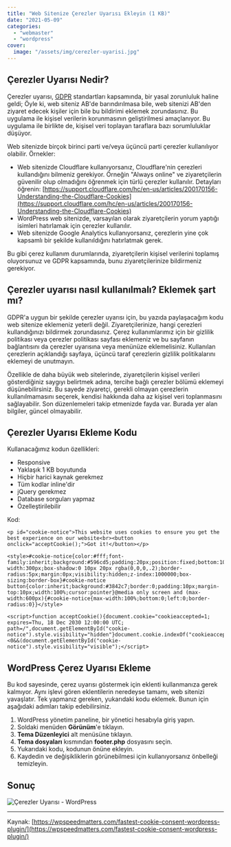 ```yaml
---
title: "Web Sitenize Çerezler Uyarısı Ekleyin (1 KB)"
date: "2021-05-09"
categories: 
  - "webmaster"
  - "wordpress"
cover:
  image: "/assets/img/cerezler-uyarisi.jpg"
---
```


## Çerezler Uyarısı Nedir?

Çerezler uyarısı, [GDPR](https://tr.m.wikipedia.org/wiki/Genel_Veri_Koruma_Y%C3%B6netmeli%C4%9Fi) standartları kapsamında, bir yasal zorunluluk haline geldi; Öyle ki, web siteniz AB'de barındırılmasa bile, web sitenizi AB'den ziyaret edecek kişiler için bile bu bildirimi eklemek zorundasınız. Bu uygulama ile kişisel verilerin korunmasının geliştirilmesi amaçlanıyor. Bu uygulama ile birlikte de, kişisel veri toplayan taraflara bazı sorumluluklar düşüyor.

Web sitenizde birçok birinci parti ve/veya üçüncü parti çerezler kullanılıyor olabilir. Örnekler:

- Web sitenizde Cloudflare kullanıyorsanız, Cloudflare'nin çerezleri kullandığını bilmeniz gerekiyor. Örneğin "Always online" ve ziyaretçilerin güvenilir olup olmadığını öğrenmek için türlü çerezler kullanılır. Detayları öğrenin: [https://support.cloudflare.com/hc/en-us/articles/200170156-Understanding-the-Cloudflare-Cookies](https://support.cloudflare.com/hc/en-us/articles/200170156-Understanding-the-Cloudflare-Cookies)
- WordPress web sitenizde, varsayılan olarak ziyaretçilerin yorum yaptığı isimleri hatırlamak için çerezler kullanılır.
- Web sitenizde Google Analytics kullanıyorsanız, çerezlerin yine çok kapsamlı bir şekilde kullanıldığını hatırlatmak gerek.

Bu gibi çerez kullanım durumlarında, ziyaretçilerin kişisel verilerini toplamış oluyorsunuz ve GDPR kapsamında, bunu ziyaretçilerinize bildirmeniz gerekiyor.

## Çerezler uyarısı nasıl kullanılmalı? Eklemek şart mı?

GDPR'a uygun bir şekilde çerezler uyarısı için, bu yazıda paylaşacağım kodu web sitenize eklemeniz yeterli değil. Ziyaretçilerinize, hangi çerezleri kullandığınızı bildirmek zorundasınız. Çerez kullanımlarımız için bir gizlilik politikası veya çerezler politikası sayfası eklemeniz ve bu sayfanın bağlantısını da çerezler uyarısına veya menünüze eklemelisiniz. Kullanılan çerezlerin açıklandığı sayfaya, üçüncü taraf çerezlerin gizlilik politikalarını eklemeyi de unutmayın.

Özellikle de daha büyük web sitelerinde, ziyaretçilerin kişisel verileri gösterdiğiniz saygıyı belirtmek adına, tercihe bağlı çerezler bölümü eklemeyi düşünebilirsiniz. Bu sayede ziyaretçi, gerekli olmayan çerezlerin kullanılmamasını seçerek, kendisi hakkında daha az kişisel veri toplanmasını sağlayabilir. Son düzenlemeleri takip etmenizde fayda var. Burada yer alan bilgiler, güncel olmayabilir.

## Çerezler Uyarısı Ekleme Kodu

Kullanacağımız kodun özellikleri:

- Responsive
- Yaklaşık 1 KB boyutunda
- Hiçbir harici kaynak gerekmez
- Tüm kodlar inline'dir
- jQuery gerekmez
- Database sorguları yapmaz
- Özelleştirilebilir

Kod:

```
<p id="cookie-notice">This website uses cookies to ensure you get the best experience on our website<br><button onclick="acceptCookie();">Got it!</button></p>

<style>#cookie-notice{color:#fff;font-family:inherit;background:#596cd5;padding:20px;position:fixed;bottom:10px;left:10px;width:100%;max-width:300px;box-shadow:0 10px 20px rgba(0,0,0,.2);border-radius:5px;margin:0px;visibility:hidden;z-index:1000000;box-sizing:border-box}#cookie-notice button{color:inherit;background:#3842c7;border:0;padding:10px;margin-top:10px;width:100%;cursor:pointer}@media only screen and (max-width:600px){#cookie-notice{max-width:100%;bottom:0;left:0;border-radius:0}}</style>

<script>function acceptCookie(){document.cookie="cookieaccepted=1; expires=Thu, 18 Dec 2030 12:00:00 UTC; path=/",document.getElementById("cookie-notice").style.visibility="hidden"}document.cookie.indexOf("cookieaccepted")<0&&(document.getElementById("cookie-notice").style.visibility="visible");</script>
```

## WordPress Çerez Uyarısı Ekleme

Bu kod sayesinde, çerez uyarısı göstermek için eklenti kullanmanıza gerek kalmıyor. Aynı işlevi gören eklentilerin neredeyse tamamı, web sitenizi yavaşlatır. Tek yapmanız gereken, yukarıdaki kodu eklemek. Bunun için aşağıdaki adımları takip edebilirsiniz.

1. WordPress yönetim paneline, bir yönetici hesabıyla giriş yapın.
2. Soldaki menüden **Görünüm**'e tıklayın.
3. **Tema Düzenleyici** alt menüsüne tıklayın.
4. **Tema dosyaları** kısmından **footer.php** dosyasını seçin.
5. Yukarıdaki kodu, **</body>** kodunun önüne ekleyin.
6. Kaydedin ve değişikliklerin görünebilmesi için kullanıyorsanız önbelleği temizleyin.

## Sonuç

![Çerezler Uyarısı - WordPress](/assets/img/cerezler-uyarisi-wordpress-scaled.jpg)

* * *

Kaynak: [https://wpspeedmatters.com/fastest-cookie-consent-wordpress-plugin/](https://wpspeedmatters.com/fastest-cookie-consent-wordpress-plugin/)
